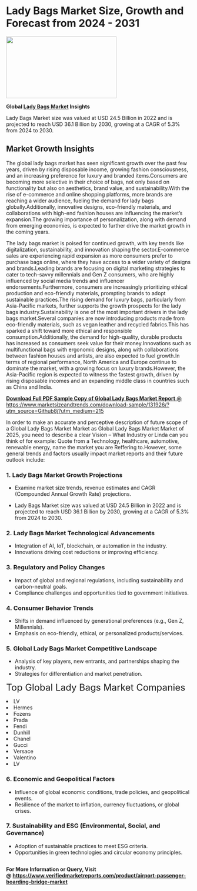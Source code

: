 <H1>Lady Bags Market Size, Growth and Forecast from 2024 - 2031</H1><img class="aligncenter size-medium wp-image-584254" src="https://thirdeyenews.in/wp-content/uploads/2024/09/Global-Market-Research-300x168.jpeg" alt="" width="300" height="168" /><p><strong>Global&nbsp;<a href="https://www.marketsizeandtrends.com/download-sample/131926/?utm_source=Github8j?utm_medium=215">Lady Bags Market</a> Insights</strong></p><p>Lady Bags Market size was valued at USD 24.5 Billion in 2022 and is projected to reach USD 36.1 Billion by 2030, growing at a CAGR of 5.3% from 2024 to 2030.</p><p><h2>Market Growth Insights</h2> <p>The global lady bags market has seen significant growth over the past few years, driven by rising disposable income, growing fashion consciousness, and an increasing preference for luxury and branded items.Consumers are becoming more selective in their choice of bags, not only based on functionality but also on aesthetics, brand value, and sustainability.With the rise of e-commerce and online shopping platforms, more brands are reaching a wider audience, fueling the demand for lady bags globally.Additionally, innovative designs, eco-friendly materials, and collaborations with high-end fashion houses are influencing the market’s expansion.The growing importance of personalization, along with demand from emerging economies, is expected to further drive the market growth in the coming years.</p> <p><a href="#"></a></p> <p>The lady bags market is poised for continued growth, with key trends like digitalization, sustainability, and innovation shaping the sector.E-commerce sales are experiencing rapid expansion as more consumers prefer to purchase bags online, where they have access to a wider variety of designs and brands.Leading brands are focusing on digital marketing strategies to cater to tech-savvy millennials and Gen Z consumers, who are highly influenced by social media trends and influencer endorsements.Furthermore, consumers are increasingly prioritizing ethical production and eco-friendly materials, prompting brands to adopt sustainable practices.The rising demand for luxury bags, particularly from Asia-Pacific markets, further supports the growth prospects for the lady bags industry.Sustainability is one of the most important drivers in the lady bags market.Several companies are now introducing products made from eco-friendly materials, such as vegan leather and recycled fabrics.This has sparked a shift toward more ethical and responsible consumption.Additionally, the demand for high-quality, durable products has increased as consumers seek value for their money.Innovations such as multifunctional bags with ergonomic designs, along with collaborations between fashion houses and artists, are also expected to fuel growth.In terms of regional performance, North America and Europe continue to dominate the market, with a growing focus on luxury brands.However, the Asia-Pacific region is expected to witness the fastest growth, driven by rising disposable incomes and an expanding middle class in countries such as China and India.<p><a href="#"></p><p><span class=""><strong>Download Full PDF Sample Copy of Global Lady Bags Market Report</strong> @ <a href="https://www.marketsizeandtrends.com/download-sample/131926/?utm_source=Github8j?utm_medium=215" target="_blank">https://www.marketsizeandtrends.com/download-sample/131926/?utm_source=Github8j?utm_medium=215</a></span></p><p>In order to make an accurate and perceptive description of future scope of a Global&nbsp;Lady Bags Market Market as Global&nbsp;Lady Bags Market Market of 2025, you need to describe a clear Vision &ndash; What Industry or Linda can you think of for example: Quote from a Technology, healthcare, automotive, renewable energy, name the market you are Reffering to.However, some general trends and factors usually impact market reports and their future outlook include:</p><h3>1.&nbsp;<strong>Lady Bags Market Growth Projections</strong></h3><ul><li>Examine market size trends, revenue estimates and CAGR (Compounded Annual Growth Rate) projections.</li><li><p>Lady Bags Market size was valued at USD 24.5 Billion in 2022 and is projected to reach USD 36.1 Billion by 2030, growing at a CAGR of 5.3% from 2024 to 2030.</p></li></ul><h3>2.&nbsp;<strong>Lady Bags Market Technological Advancements</strong></h3><ul><li>Integration of AI, IoT, blockchain, or automation in the industry.</li><li>Innovations driving cost reductions or improving efficiency.</li></ul><h3>3.&nbsp;<strong>Regulatory and Policy Changes</strong></h3><ul><li>Impact of global and regional regulations, including sustainability and carbon-neutral goals.</li><li>Compliance challenges and opportunities tied to government initiatives.</li></ul><h3>4.&nbsp;<strong>Consumer Behavior Trends</strong></h3><ul><li>Shifts in demand influenced by generational preferences (e.g., Gen Z, Millennials).</li><li>Emphasis on eco-friendly, ethical, or personalized products/services.</li></ul><h3>5.&nbsp;<strong>Global Lady Bags Market Competitive Landscape</strong></h3><ul><li>Analysis of key players, new entrants, and partnerships shaping the industry.</li><li>Strategies for differentiation and market penetration.</li></ul><p data-pm-slice="1 1 []"><span style="color: inherit; font-family: inherit; font-size: 25px;">Top Global Lady Bags Market Companies</span></p><div class="" data-test-id=""><p><li>LV</li><li> Hermes</li><li> Fozens</li><li> Prada</li><li> Fendi</li><li> Dunhill</li><li> Chanel</li><li> Gucci</li><li> Versace</li><li> Valentino</li><li> LV</li></p></div><h3>6.&nbsp;<strong>Economic and Geopolitical Factors</strong></h3><ul><li>Influence of global economic conditions, trade policies, and geopolitical events.</li><li>Resilience of the market to inflation, currency fluctuations, or global crises.</li></ul><h3>7.&nbsp;<strong>Sustainability and ESG (Environmental, Social, and Governance)</strong></h3><ul><li>Adoption of sustainable practices to meet ESG criteria.</li><li>Opportunities in green technologies and circular economy principles.</li></ul><h2><strong style="font-size: 14px;">For More Information or Query, Visit @&nbsp;</strong><a style="background-color: #ffffff; font-size: 14px;" href="https://www.marketsizeandtrends.com/report/lady-bags-market/" target="_blank">https://www.verifiedmarketreports.com/product/airport-passenger-boarding-bridge-market</a></h2>